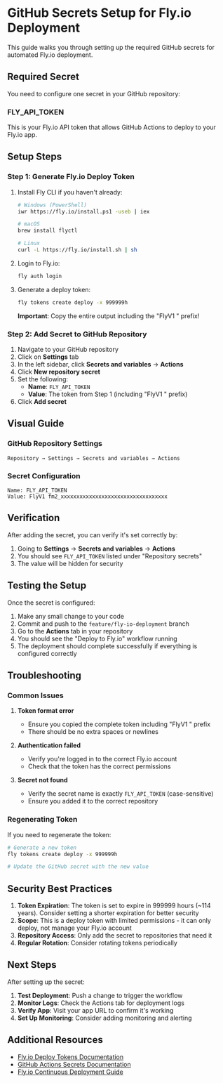 # GitHub Secrets Setup for Fly.io Deployment

This guide walks you through setting up the required GitHub secrets for automated Fly.io deployment.

## Required Secret

You need to configure one secret in your GitHub repository:

### FLY_API_TOKEN
This is your Fly.io API token that allows GitHub Actions to deploy to your Fly.io app.

## Setup Steps

### Step 1: Generate Fly.io Deploy Token

1. Install Fly CLI if you haven't already:
   ```bash
   # Windows (PowerShell)
   iwr https://fly.io/install.ps1 -useb | iex

   # macOS
   brew install flyctl

   # Linux
   curl -L https://fly.io/install.sh | sh
   ```

2. Login to Fly.io:
   ```bash
   fly auth login
   ```

3. Generate a deploy token:
   ```bash
   fly tokens create deploy -x 999999h
   ```

   **Important**: Copy the entire output including the "FlyV1 " prefix!

### Step 2: Add Secret to GitHub Repository

1. Navigate to your GitHub repository
2. Click on **Settings** tab
3. In the left sidebar, click **Secrets and variables** → **Actions**
4. Click **New repository secret**
5. Set the following:
   - **Name**: `FLY_API_TOKEN`
   - **Value**: The token from Step 1 (including "FlyV1 " prefix)
6. Click **Add secret**

## Visual Guide

### GitHub Repository Settings
```
Repository → Settings → Secrets and variables → Actions
```

### Secret Configuration
```
Name: FLY_API_TOKEN
Value: FlyV1 fm2_xxxxxxxxxxxxxxxxxxxxxxxxxxxxxxxxxx
```

## Verification

After adding the secret, you can verify it's set correctly by:

1. Going to **Settings** → **Secrets and variables** → **Actions**
2. You should see `FLY_API_TOKEN` listed under "Repository secrets"
3. The value will be hidden for security

## Testing the Setup

Once the secret is configured:

1. Make any small change to your code
2. Commit and push to the `feature/fly-io-deployment` branch
3. Go to the **Actions** tab in your repository
4. You should see the "Deploy to Fly.io" workflow running
5. The deployment should complete successfully if everything is configured correctly

## Troubleshooting

### Common Issues

1. **Token format error**
   - Ensure you copied the complete token including "FlyV1 " prefix
   - There should be no extra spaces or newlines

2. **Authentication failed**
   - Verify you're logged in to the correct Fly.io account
   - Check that the token has the correct permissions

3. **Secret not found**
   - Verify the secret name is exactly `FLY_API_TOKEN` (case-sensitive)
   - Ensure you added it to the correct repository

### Regenerating Token

If you need to regenerate the token:

```bash
# Generate a new token
fly tokens create deploy -x 999999h

# Update the GitHub secret with the new value
```

## Security Best Practices

1. **Token Expiration**: The token is set to expire in 999999 hours (~114 years). Consider setting a shorter expiration for better security
2. **Scope**: This is a deploy token with limited permissions - it can only deploy, not manage your Fly.io account
3. **Repository Access**: Only add the secret to repositories that need it
4. **Regular Rotation**: Consider rotating tokens periodically

## Next Steps

After setting up the secret:

1. **Test Deployment**: Push a change to trigger the workflow
2. **Monitor Logs**: Check the Actions tab for deployment logs
3. **Verify App**: Visit your app URL to confirm it's working
4. **Set Up Monitoring**: Consider adding monitoring and alerting

## Additional Resources

- [Fly.io Deploy Tokens Documentation](https://fly.io/docs/reference/deploy-tokens/)
- [GitHub Actions Secrets Documentation](https://docs.github.com/en/actions/security-guides/encrypted-secrets)
- [Fly.io Continuous Deployment Guide](https://fly.io/docs/launch/continuous-deployment-with-github-actions/)